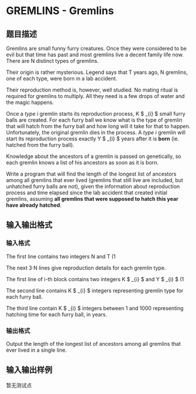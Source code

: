# GREMLINS - Gremlins

## 题目描述

Gremlins are small funny furry creatures. Once they were considered to be evil but that time has past and most gremlins live a decent family life now. There are N distinct types of gremlins.

Their origin is rather mysterious. Legend says that T years ago, N gremlins, one of each type, were born in a lab accident.

Their reproduction method is, however, well studied. No mating ritual is required for gremlins to multiply. All they need is a few drops of water and the magic happens.

Once a _type i_ gremlin starts its reproduction process, K $ _{i} $ small furry balls are created. For each furry ball we know what is the type of gremlin that will hatch from the furry ball and how long will it take for that to happen. Unfortunately, the original gremlin dies in the process. A _type i_ gremlin will start its reproduction process exactly Y $ _{i} $ years after it is **born** (ie. hatched from the furry ball).

Knowledge about the ancestors of a gremlin is passed on genetically, so each gremlin knows a list of his ancestors as soon as it is born.

Write a program that will find the length of the longest list of ancestors among all gremlins that ever lived (gremlins that still live are included, but unhatched furry balls are not), given the information about reproduction process and time elapsed since the lab accident that created initial gremlins, assuming **all gremlins that were supposed to hatch this year have already hatched**.

## 输入输出格式

### 输入格式

The first line contains two integers N and T (1

The next 3·N lines give reproduction details for each gremlin type.

The first line of i-th block contains two integers K $ _{i} $ and Y $ _{i} $ (1

The second line contains K $ _{i} $ integers representing gremlin type for each furry ball.

The third line contain K $ _{i} $ integers between 1 and 1000 representing hatching time for each furry ball, in years.

### 输出格式

Output the length of the longest list of ancestors among all gremlins that ever lived in a single line.

## 输入输出样例

暂无测试点

